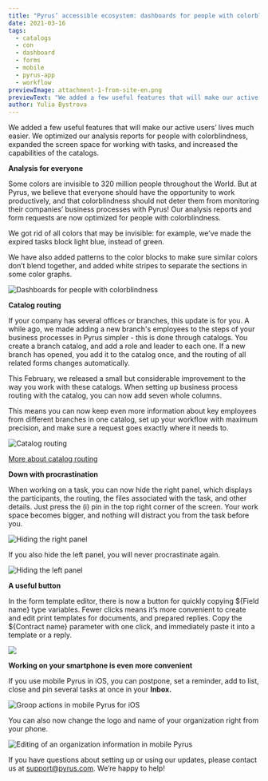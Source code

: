 ```yaml
---
title: "Pyrus’ accessible ecosystem: dashboards for people with colorblindness and other early Spring updates"
date: 2021-03-16
tags:
  - catalogs
  - con
  - dashboard
  - forms
  - mobile
  - pyrus-app
  - workflow
previewImage: attachment-1-from-site-en.png
previewText: "We added a few useful features that will make our active users’ lives much easier. We optimized our analysis reports for people with colorblindness, expanded the screen space for working with tasks, and increased the capabilities of the catalogs."
author: Yulia Bystrova
---
```

We added a few useful features that will make our active users’ lives much easier. We optimized our analysis reports for people with colorblindness, expanded the screen space for working with tasks, and increased the capabilities of the catalogs.

**Analysis for everyone**

Some colors are invisible to 320 million people throughout the World. But at Pyrus, we believe that everyone should have the opportunity to work productively, and that colorblindness should not deter them from monitoring their companies’ business processes with Pyrus! Our analysis reports and form requests are now optimized for people with colorblindness.

We got rid of all colors that may be invisible: for example, we’ve made the expired tasks block light blue, instead of green.

We have also added patterns to the color blocks to make sure similar colors don’t blend together, and added white stripes to separate the sections in some color graphs.

![Dashboards for people with colorblindness](Color-Blind-Charts-EN-1024x853.webp)

**Catalog routing**

If your company has several offices or branches, this update is for you. A while ago, we made adding a new branch's employees to the steps of your business processes in Pyrus simpler - this is done through catalogs. You create a branch catalog, and add a role and leader to each one. If a new branch has opened, you add it to the catalog once, and the routing of all related forms changes automatically.

This February, we released a small but considerable improvement to the way you work with these catalogs. When setting up business process routing with the catalog, you can now add seven whole columns.

This means you can now keep even more information about key employees from different branches in one catalog, set up your workflow with maximum precision, and make sure a request goes exactly where it needs to.

![Catalog routing](catalog-1.webp)

[More about catalog routing](https://pyrus.com/en/help/workflow/editor#workflow-catalog)

**Down with procrastination**

When working on a task, you can now hide the right panel, which displays the participants, the routing, the files associated with the task, and other details. Just press the (i) pin in the top right corner of the screen. Your work space becomes bigger, and nothing will distract you from the task before you.

![Hiding the right panel](Task1.webp)

If you also hide the left panel, you will never procrastinate again.

![Hiding the left panel](Task_2.webp)

**A useful button**

In the form template editor, there is now a button for quickly copying ${Field name} type variables. Fewer clicks means it’s more convenient to create and edit print templates for documents, and prepared replies. Copy the ${Contract name} parameter with one click, and immediately paste it into a template or a reply.

![](Untitled-1.webp)

**Working on your smartphone is even more convenient**

If you use mobile Pyrus in iOS, you can postpone, set a reminder, add to list, close and pin several tasks at once in your **Inbox.**

![Groop actions in mobile Pyrus for iOS](mobile_1.webp)

You can also now change the logo and name of your organization right from your phone.

![Editing of an organization information in mobile Pyrus](mobile_2.webp)

If you have questions about setting up or using our updates, please contact us at [support@pyrus.com](mailto:support@pyrus.com). We’re happy to help!